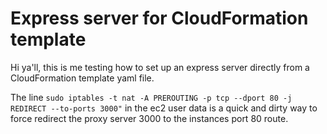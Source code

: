 # Express server for CloudFormation template

Hi ya'll, this is me testing how to set up an express server directly from a CloudFormation template yaml file.

The line
`sudo iptables -t nat -A PREROUTING -p tcp --dport 80 -j REDIRECT --to-ports 3000"`
in the ec2 user data is a quick and dirty way to force redirect the proxy server 3000 to the instances port 80 route.
